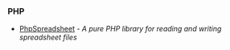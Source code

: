 ### PHP

- [PhpSpreadsheet](https://github.com/PHPOffice/PhpSpreadsheet) - _A pure PHP library for reading and writing spreadsheet files_
